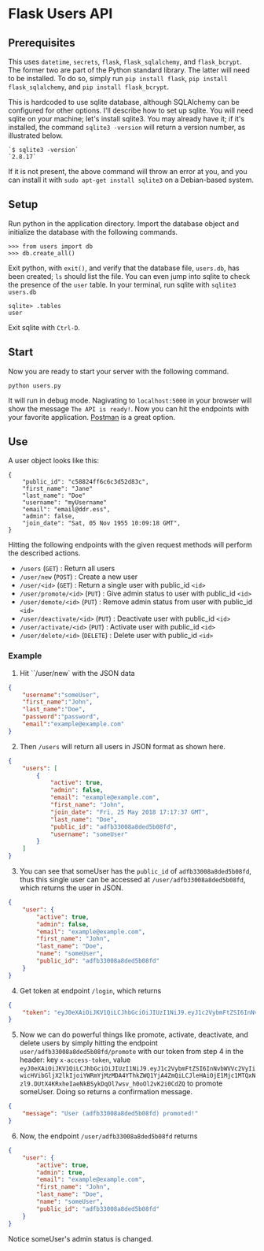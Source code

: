 # Flask Users API

## Prerequisites

This uses `datetime`, `secrets`, `flask`, `flask_sqlalchemy`, and `flask_bcrypt`. The former two are part of the Python standard library. The latter will need to be installed. To do so, simply run `pip install flask`, `pip install flask_sqlalchemy`, and `pip install flask_bcrypt`.

This is hardcoded to use sqlite database, although SQLAlchemy can be configured for other options. I'll describe how to set up sqlite. You will need sqlite on your machine; let's install sqlite3. You may already have it; if it's installed, the command `sqlite3 -version` will return a version number, as illustrated below.

    `$ sqlite3 -version`
    `2.8.17`

If it is not present, the above command will throw an error at you, and you can install it with `sudo apt-get install sqlite3` on a Debian-based system.

## Setup

Run python in the application directory. Import the database object and initialize the database with the following commands.

    >>> from users import db
    >>> db.create_all()

Exit python, with `exit()`, and verify that the database file, `users.db`, has been created; `ls` should list the file. You can even jump into sqlite to check the presence of the `user` table. In your terminal, run sqlite with `sqlite3 users.db`

    sqlite> .tables
    user

Exit sqlite with `Ctrl-D`.

## Start

Now you are ready to start your server with the following command.

    python users.py

It will run in debug mode. Nagivating to `localhost:5000` in your browser will show the message `The API is ready!`. Now you can hit the endpoints with your favorite application. [Postman](https://www.getpostman.com/) is a great option.

## Use

A user object looks like this:

    {
        "public_id": "c58824ff6c6c3d52d83c",
        "first_name": "Jane"
        "last_name": "Doe"
        "username": "myUsername"
        "email": "email@ddr.ess",
        "admin": false,
        "join_date": "Sat, 05 Nov 1955 10:09:18 GMT",
    }

Hitting the following endpoints with the given request methods will perform the described actions.

* `/users` (`GET`) : Return all users
* `/user/new` (`POST`) : Create a new user
* `/user/<id>` (`GET`) : Return a single user with public_id `<id>`
* `/user/promote/<id>` (`PUT`) : Give admin status to user with public_id `<id>`
* `/user/demote/<id>` (`PUT`) : Remove admin status from user with public_id `<id>`
* `/user/deactivate/<id>` (`PUT`) : Deactivate user with public_id `<id>`
* `/user/activate/<id>` (`PUT`) : Activate user with public_id `<id>`
* `/user/delete/<id>` (`DELETE`) : Delete user with public_id `<id>`

### Example

1. Hit ``/user/new` with the JSON data

```json
{
	"username":"someUser",
	"first_name":"John",
	"last_name":"Doe",
	"password":"password",
	"email":"example@example.com"
}
```

2. Then `/users` will return all users in JSON format as shown here.

```json
{
    "users": [
        {
            "active": true,
            "admin": false,
            "email": "example@example.com",
            "first_name": "John",
            "join_date": "Fri, 25 May 2018 17:17:37 GMT",
            "last_name": "Doe",
            "public_id": "adfb33008a8ded5b08fd",
            "username": "someUser"
        }
    ]
}
```

3. You can see that someUser has the `public_id` of `adfb33008a8ded5b08fd`, thus this single user can be accessed at `/user/adfb33008a8ded5b08fd`, which returns the user in JSON.

```json
{
    "user": {
        "active": true,
        "admin": false,
        "email": "example@example.com",
        "first_name": "John",
        "last_name": "Doe",
        "name": "someUser",
        "public_id": "adfb33008a8ded5b08fd"
    }
}
```
4. Get token at endpoint `/login`, which returns

```json
{
    "token": "eyJ0eXAiOiJKV1QiLCJhbGciOiJIUzI1NiJ9.eyJ1c2VybmFtZSI6InNvbWVVc2VyIiwicHVibGljX2lkIjoiYWRmYjMzMDA4YThkZWQ1YjA4ZmQiLCJleHAiOjE1Mjc1MTQxNzl9.DUtX4KRxheIaeNkBSykDqOl7wsv_h0oOl2vK2i0CdZQ"
}
```

5. Now we can do powerful things like promote, activate, deactivate, and delete users by simply hitting the endpoint  `user/adfb33008a8ded5b08fd/promote` with our token from step 4 in the header: key `x-access-token`, value `eyJ0eXAiOiJKV1QiLCJhbGciOiJIUzI1NiJ9.eyJ1c2VybmFtZSI6InNvbWVVc2VyIiwicHVibGljX2lkIjoiYWRmYjMzMDA4YThkZWQ1YjA4ZmQiLCJleHAiOjE1Mjc1MTQxNzl9.DUtX4KRxheIaeNkBSykDqOl7wsv_h0oOl2vK2i0CdZQ` to promote someUser. Doing so returns a confirmation message.

```json
{
    "message": "User (adfb33008a8ded5b08fd) promoted!"
}
```

6. Now, the endpoint `/user/adfb33008a8ded5b08fd` returns

```json
{
    "user": {
        "active": true,
        "admin": true,
        "email": "example@example.com",
        "first_name": "John",
        "last_name": "Doe",
        "name": "someUser",
        "public_id": "adfb33008a8ded5b08fd"
    }
}
```

Notice someUser's admin status is changed.
